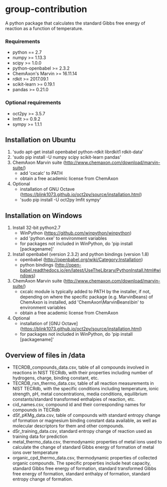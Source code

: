 # group-contribution

A python package that calculates the standard Gibbs free energy of reaction as a function of temperature. 

### Requirements

* python == 2.7
* numpy >= 1.13.3
* scipy >= 1.0.0
* python-openbabel >= 2.3.2
* ChemAxon's Marvin >= 16.11.14
* rdkit >= 2017.09.1
* scikit-learn >= 0.19.1
* pandas >= 0.21.0

### Optional requirements

* oct2py >= 3.5.7
* lmfit >= 0.9.2
* sympy >= 1.1.1

## Installation on Ubuntu

1. 'sudo apt-get install openbabel python-rdkit librdkit1 rdkit-data'
2. 'sudo pip install -U numpy scipy scikit-learn pandas'
3. ChemAxon Marvin suite (http://www.chemaxon.com/download/marvin-suite/)
   * add 'cxcalc' to PATH
   * obtain a free academic license from ChemAxon
4. Optional
   * installation of GNU Octave (https://blink1073.github.io/oct2py/source/installation.html)
   * 'sudo pip install -U oct2py lmfit sympy'

## Installation on Windows

1. Install 32-bit python2.7
   * WinPython (https://github.com/winpython/winpython)
   * add 'python.exe' to environment variables
   * for packages not included in WinPython, do 'pip install [packagename]'
2. Install openbabel (version 2.3.2) and python bindings (version 1.8)
   * openbabel (http://openbabel.org/wiki/Category:Installation)
   * python bindings (http://open-babel.readthedocs.io/en/latest/UseTheLibrary/PythonInstall.html#windows)
3. ChemAxon Marvin suite (http://www.chemaxon.com/download/marvin-suite/)
   * cxcalc module is typically added to PATH by the installer, if not, depending on where the specific package (e.g. MarvinBeans) of ChemAxon is installed, add 'ChemAxon\MarvinBeans\bin' to environment variables
   * obtain a free academic license from ChemAxon
4. Optional
   * installation of [GNU Octave] (https://blink1073.github.io/oct2py/source/installation.html)
   * for packages not included in WinPython, do 'pip install [packagename]'
   
## Overview of files in /data
* TECRDB_compounds_data.csv, table of all compounds involved in reactions in NIST TECRdb, with their properties including number of hydrogens, charge, binding constant, etc.
* TECRDB_rxn_thermo_data.csv, table of all reaction measurements in NIST TECRdb, with the specific conditions including temperature, ionic strength, pH, metal concentrations, media conditions, equilibrium constants/standard transformed enthalpies of reaction, etc.
* cid_names.csv, compound id and their corresponding names for compounds in TECRdb
* dSf_pKMg_data.csv, table of compounds with standard entropy change of formation or magnesium binding constant data available, as well as molecular descriptors for them and other compounds.
* dSr_training_data.csv, standard entropy change of reaction used as training data for prediction
* metal_thermo_data.csv, thermodynamic properties of metal ions used to calculate the change of standard Gibbs energy of formation of metal ions over temperature
* organic_cpd_thermo_data.csv, thermodynamic properties of collected organic compounds. The specific properties include heat capacity, standard Gibbs free energy of formation, standard transformed Gibbs free energy of formation, standard enthalpy of formation, standard entropy change of formation.
